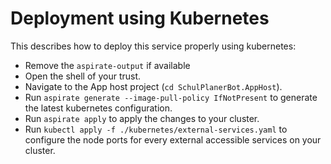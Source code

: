 # Deployment using Kubernetes

This describes how to deploy this service properly using kubernetes:
- Remove the `aspirate-output` if available
- Open the shell of your trust.
- Navigate to the App host project (`cd SchulPlanerBot.AppHost`).
- Run `aspirate generate --image-pull-policy IfNotPresent` to generate the latest kubernetes configuration.
- Run `aspirate apply` to apply the changes to your cluster.
- Run `kubectl apply -f ./kubernetes/external-services.yaml` to configure the node ports for every external accessible services on your cluster.